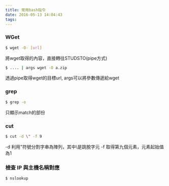 ```yaml
---
title: 常用bash指令
date: 2016-05-13 14:04:43
tags:
---
```


### WGet

``` bash
$ wget -O- [url]
```
將wget取得的內容，直接轉往STUDSTO(pipe方式)


``` bash
$ .... | args wget -O a.zip
```
透過pipe取得wget的目標url, args可以將參數傳遞給wget

### grep

``` bash
$ grep -o 
```
只顯示match的部份

### cut

``` bash
$ cut -d \" -f 9
```
-d 利用"符號分割字串為陣列，其中\是跳脫字元
-f 取得第九個元素，元素起始值為1

### 檢查 IP 與主機名稱對應

``` bash
$ nslookup
```